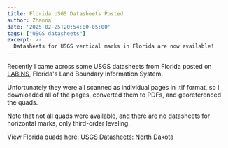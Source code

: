 ```yaml
---
title: Florida USGS Datasheets Posted
author: Zhanna
date: '2025-02-25T20:54:00-05:00'
tags: ["USGS datasheets"]
excerpt: >-
  Datasheets for USGS vertical marks in Florida are now available!
---
```


Recently I came across some USGS datasheets from Florida posted on [LABINS](https://www.labins.org/), Florida's Land Boundary Information System.

Unfortunately they were all scanned as individual pages in .tif format, so I downloaded all of the pages, converted them to PDFs, and georeferenced the quads.

Note that not all quads were available, and there are no datasheets for horizontal marks, only third-order leveling.

View Florida quads here: [USGS Datasheets: North Dakota](/usgs-datasheets/florida/)
